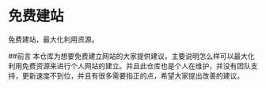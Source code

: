 # 免费建站
免费建站，最大化利用资源。

##前言
本仓库为想要免费建立网站的大家提供建议，主要说明怎么样可以最大化利用免费资源来进行个人网站的建立。并且此仓库也是个人在维护，并没有团队支持，更新速度不到位，并且有很多需要指正的点，希望大家提出改善的建议。

